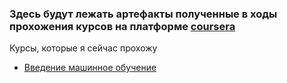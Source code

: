### Здесь будут лежать артефакты полученные в ходы прохожения курсов на платформе [coursera](https://www.coursera.org/)

Курсы, которые я сейчас прохожу
- [Введение машинное обучение](intro-ml)

